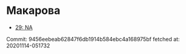# Макарова
- [29: NA](29.md)

Commit: 9456eebeab62847f6db1914b584ebc4a168975bf
 fetched at: 20201114-051732
